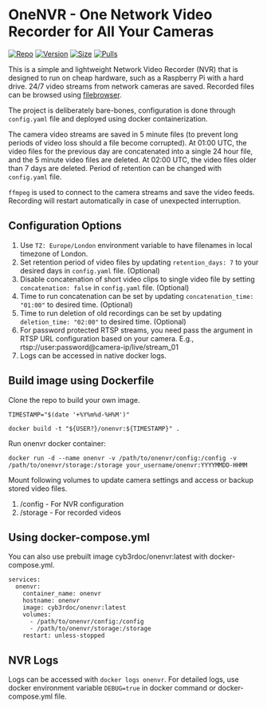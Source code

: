 # OneNVR - One Network Video Recorder for All Your Cameras

[![Repo](https://img.shields.io/badge/Docker-Repo-007EC6?labelColor-555555&color-007EC6&logo=docker&logoColor=fff&style=flat-square)](https://hub.docker.com/r/cyb3rdoc/onenvr)
[![Version](https://img.shields.io/docker/v/cyb3rdoc/onenvr/latest?labelColor-555555&color-007EC6&style=flat-square)](https://hub.docker.com/r/cyb3rdoc/onenvr)
[![Size](https://img.shields.io/docker/image-size/cyb3rdoc/onenvr/latest?sort=semver&labelColor-555555&color-007EC6&style=flat-square)](https://hub.docker.com/r/cyb3rdoc/onenvr)
[![Pulls](https://img.shields.io/docker/pulls/cyb3rdoc/onenvr?labelColor-555555&color-007EC6&style=flat-square)](https://hub.docker.com/r/cyb3rdoc/onenvr)

This is a simple and lightweight Network Video Recorder (NVR) that is designed to run on cheap hardware, such as a Raspberry Pi with a hard drive. 24/7 video streams from network cameras are saved. Recorded files can be browsed using [filebrowser](https://github.com/filebrowser/filebrowser).

The project is deliberately bare-bones, configuration is done through `config.yaml` file and deployed using docker containerization.

The camera video streams are saved in 5 minute files (to prevent long periods of video loss should a file become corrupted). At 01:00 UTC, the video files for the previous day are concatenated into a single 24 hour file, and the 5 minute video files are deleted. At 02:00 UTC, the video files older than 7 days are deleted. Period of retention can be changed with `config.yaml` file.

`ffmpeg` is used to connect to the camera streams and save the video feeds. Recording will restart automatically in case of unexpected interruption.

## Configuration Options
1. Use `TZ: Europe/London` environment variable to have filenames in local timezone of London.
2. Set retention period of video files by updating `retention_days: 7` to your desired days in `config.yaml` file. (Optional)
3. Disable concatenation of short video clips to single video file by setting `concatenation: false` in `config.yaml` file. (Optional)
4. Time to run concatenation can be set by updating `concatenation_time: "01:00"` to desired time. (Optional)
5. Time to run deletion of old recordings can be set by updating `deletion_time: "02:00"` to desired time. (Optional)
5. For password protected RTSP streams, you need pass the argument in RTSP URL configuration based on your camera. E.g., rtsp://user:password@camera-ip/live/stream_01
7. Logs can be accessed in native docker logs.

## Build image using Dockerfile

Clone the repo to build your own image.

```
TIMESTAMP="$(date '+%Y%m%d-%H%M')"

docker build -t "${USER?}/onenvr:${TIMESTAMP}" .
```

Run onenvr docker container:
```
docker run -d --name onenvr -v /path/to/onenvr/config:/config -v /path/to/onenvr/storage:/storage your_username/onenvr:YYYYMMDD-HHMM
```

Mount following volumes to update camera settings and access or backup stored video files.
1. /config - For NVR configuration
2. /storage - For recorded videos

## Using docker-compose.yml

You can also use prebuilt image cyb3rdoc/onenvr:latest with docker-compose.yml.
```
services:
  onenvr:
    container_name: onenvr
    hostname: onenvr
    image: cyb3rdoc/onenvr:latest
    volumes:
      - /path/to/onenvr/config:/config
      - /path/to/onenvr/storage:/storage
    restart: unless-stopped

```

## NVR Logs
Logs can be accessed with `docker logs onenvr`. For detailed logs, use docker environment variable `DEBUG=true` in docker command or docker-compose.yml file.
